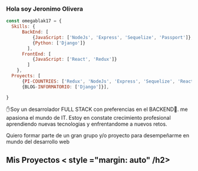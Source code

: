 ### Hola soy Jeronimo Olivera
```js
const omegablak17 = {
  Skills: {
      BackEnd: [
          {JavaScript: ['NodeJs', 'Express', 'Sequelize', 'Passport']},
          {Python: ['Django']}
        ],
      FrontEnd: [
          {JavaScript: ['React', 'Redux']}
        ]
    },
  Proyects: [
      {PI-COUNTRIES: ['Redux', 'NodeJs', 'Express', 'Sequelize', 'React']},
      {BLOG-INFORMATORIO: ['Django']}],

}
```
<p>✋Soy un desarrolador FULL STACK con preferencias en el BACKEND💪. me apasiona el mundo de IT. Estoy en constate crecimiento profesional aprendiendo nuevas tecnologias y enfrentandome a nuevos retos.</p>

<p>Quiero formar parte de un gran grupo y/o proyecto para desempeñarme en mundo del desarrollo web</p>

<h2> Mis Proyectos < style ="margin: auto" /h2>
